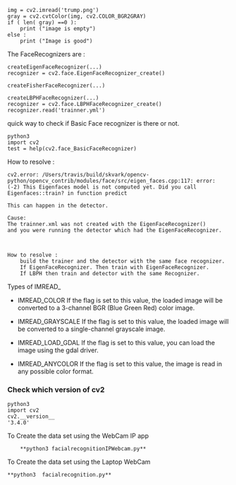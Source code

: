

	img = cv2.imread('trump.png')
	gray = cv2.cvtColor(img, cv2.COLOR_BGR2GRAY)
	if ( len( gray) ==0 ):
		print ("image is empty")
	else :
		print ("Image is good")

The FaceRecognizers are :

	createEigenFaceRecognizer(...)
	recognizer = cv2.face.EigenFaceRecognizer_create()

	createFisherFaceRecognizer(...)

	createLBPHFaceRecognizer(...)
	recognizer = cv2.face.LBPHFaceRecognizer_create()
	recognizer.read('trainner.yml')



quick way to check if Basic Face recognizer is there or not.
	
	python3
	import cv2
	test = help(cv2.face_BasicFaceRecognizer)

How to resolve :

	cv2.error: /Users/travis/build/skvark/opencv-python/opencv_contrib/modules/face/src/eigen_faces.cpp:117: error: (-2) This Eigenfaces model is not computed yet. Did you call Eigenfaces::train? in function predict

	This can happen in the detector.

	Cause:
	The trainner.xml was not created with the EigenFaceRecognizer()
	and you were running the detector which had the EigenFaceRecognizer.

	

	How to resolve :
		build the trainer and the detector with the same face recognizer.
		If EigenFaceRecognizer. Then train with EigenFaceRecognizer.
		If LBPH then train and detector with the same Recognizer.


Types of IMREAD_

* IMREAD_COLOR If the flag is set to this value, the loaded image will be converted to a 3-channel BGR (Blue Green Red) color image.

* IMREAD_GRAYSCALE If the flag is set to this value, the loaded image will be converted to a single-channel grayscale image.

* IMREAD_LOAD_GDAL If the flag is set to this value, you can load the image using the gdal driver.
	
* IMREAD_ANYCOLOR If the flag is set to this value, the image is read in any possible color format.


### Check which version of cv2

	python3
	import cv2
	cv2.__version__
	'3.4.0'


To Create the data set using the WebCam IP app

        **python3 facialrecognitionIPWebcam.py**

To Create the data set using the Laptop WebCam 

	**python3  facialrecognition.py**

